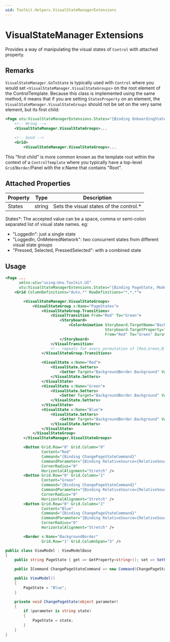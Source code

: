 ```yaml
---
uid: Toolkit.Helpers.VisualStateManagerExtensions
---
```


# VisualStateManager Extensions

Provides a way of manipulating the visual states of `Control` with attached property.

## Remarks

`VisualStateManager.GoToState` is typically used with `Control` where you would set `<VisualStateManager.VisualStateGroups>` on the root element of the ControlTemplate. Because this class is implemented using the same method, it means that if you are setting `StatesProperty` on an element, the `VisualStateManager.VisualStateGroups` should not be set on the very same element, but its first child:
```xml
<Page utu:VisualStateManagerExtensions.States="{Binding OnboardingState, Mode=OneWay}">
    <!-- Wrong -->
    <VisualStateManager.VisualStateGroups>...

    <!-- Good -->
    <Grid>
        <VisualStateManager.VisualStateGroups>...
```

This "first child" is more common known as the template root within the context of a `ControlTemplate` where you typically have a top-level `Grid`/`Border`/Panel with the x:Name that contains "Root".

## Attached Properties

Property|Type|Description
-|-|-
States|string|Sets the visual states of the control.\*

States\*: The accepted value can be a space, comma or semi-colon separated list of visual state names. eg:
  - "LoggedIn": just a single state
  - "LoggedIn, OnMeteredNetwork": two concurrent states from different visual state groups
  - "Pressed, Selected, PressedSelected": with a combined state

## Usage

```xml
<Page ...
      xmlns:utu="using:Uno.Toolkit.UI"
      utu:VisualStateManagerExtensions.States="{Binding PageState, Mode=OneWay}">
    <Grid ColumnDefinitions="Auto,*" RowDefinitions="*,*,*">

        <VisualStateManager.VisualStateGroups>
            <VisualStateGroup x:Name="PageStates">
                <VisualStateGroup.Transitions>
                    <VisualTransition From="Red" To="Green">
                        <Storyboard>
                            <ColorAnimation Storyboard.TargetName="BackgroundBorder"
                                            Storyboard.TargetProperty="(Border.Background).(SolidColorBrush.Color)"
                                            From="Red" To="Green" Duration="00:00:00.333" />
                        </Storyboard>
                    </VisualTransition>
                    <!-- repeats for every permutation of [Red,Green,Blue] ... -->
                </VisualStateGroup.Transitions>

                <VisualState x:Name="Red">
                    <VisualState.Setters>
                        <Setter Target="BackgroundBorder.Background" Value="Red" />
                    </VisualState.Setters>
                </VisualState>
                <VisualState x:Name="Green">
                    <VisualState.Setters>
                        <Setter Target="BackgroundBorder.Background" Value="Green" />
                    </VisualState.Setters>
                </VisualState>
                <VisualState x:Name="Blue">
                    <VisualState.Setters>
                        <Setter Target="BackgroundBorder.Background" Value="Blue" />
                    </VisualState.Setters>
                </VisualState>
            </VisualStateGroup>
        </VisualStateManager.VisualStateGroups>

        <Button Grid.Row="0" Grid.Column="0"
                Content="Red"
                Command="{Binding ChangePageStateCommand}"
                CommandParameter="{Binding RelativeSource={RelativeSource Mode=Self}, Path=Content}"
                CornerRadius="0"
                HorizontalAlignment="Stretch" />
        <Button Grid.Row="0" Grid.Column="1"
                Content="Green"
                Command="{Binding ChangePageStateCommand}"
                CommandParameter="{Binding RelativeSource={RelativeSource Mode=Self}, Path=Content}"
                CornerRadius="0"
                HorizontalAlignment="Stretch" />
        <Button Grid.Row="0" Grid.Column="2"
                Content="Blue"
                Command="{Binding ChangePageStateCommand}"
                CommandParameter="{Binding RelativeSource={RelativeSource Mode=Self}, Path=Content}"
                CornerRadius="0"
                HorizontalAlignment="Stretch" />

        <Border x:Name="BackgroundBorder"
                Grid.Row="1" Grid.ColumnSpan="3" />
```

```cs
public class ViewModel : ViewModelBase
{
    public string PageState { get => GetProperty<string>(); set => SetProperty(value); }

    public ICommand ChangePageStateCommand => new Command(ChangePageState);

    public ViewModel()
    {
        PageState = "Blue";
    }

    private void ChangePageState(object parameter)
    {
        if (parameter is string state)
        {
            PageState = state;
        }
    }
}
```
